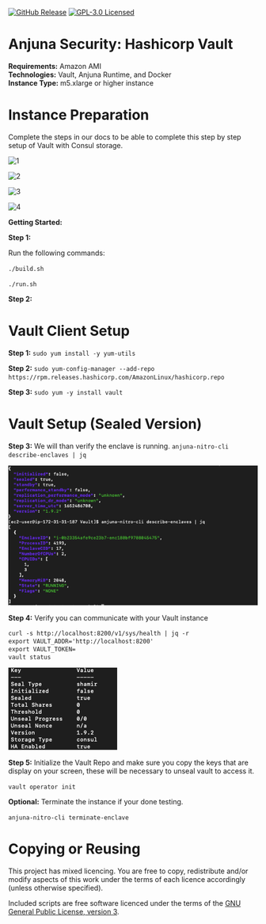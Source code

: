 [![GitHub Release](https://img.shields.io/github/release/dani-garcia/vaultwarden.svg)](https://github.com/domeger/Anjuna-VaultWithConsul/releases/latest)
[![GPL-3.0 Licensed](https://img.shields.io/github/license/dani-garcia/vaultwarden.svg)](https://www.gnu.org/licenses/gpl-3.0.txt)

# Anjuna Security: Hashicorp Vault

**Requirements:** Amazon AMI\
**Technologies:** Vault, Anjuna Runtime, and Docker\
**Instance Type:** m5.xlarge or higher instance

# Instance Preparation 
Complete the steps in our docs to be able to complete this step by step setup of Vault with Consul storage.

![1](https://github.com/domeger/Anjuna-VaultWithConsul/blob/main/1.png)

![2](https://github.com/domeger/Anjuna-VaultWithConsul/blob/main/2.png)

![3](https://github.com/domeger/Anjuna-VaultWithConsul/blob/main/3.png)

![4](https://github.com/domeger/Anjuna-VaultWithConsul/blob/main/4.png)

**Getting Started:**

**Step 1:**

Run the following commands:

`./build.sh`

`./run.sh`

**Step 2:**

# Vault Client Setup
**Step 1:**
`sudo yum install -y yum-utils`

**Step 2:**
`sudo yum-config-manager --add-repo https://rpm.releases.hashicorp.com/AmazonLinux/hashicorp.repo`

**Step 3:**
`sudo yum -y install vault`

# Vault Setup (Sealed Version)

**Step 3:**
We will than verify the enclave is running.
`anjuna-nitro-cli describe-enclaves | jq`

![Nitro Status](https://github.com/domeger/Anjuna-VaultWithConsul/blob/main/EnclaveStatus.png)

**Step 4:**
Verify you can communicate with your Vault instance
```
curl -s http://localhost:8200/v1/sys/health | jq -r 
export VAULT_ADDR='http://localhost:8200'
export VAULT_TOKEN=
vault status
```

![Vault Status](https://github.com/domeger/Anjuna-VaultWithConsul/blob/main/VaultStatus.png)

**Step 5:**
Initialize the Vault Repo and make sure you copy the keys that are display on your screen, these will be necessary to unseal vault to access it.

```vault operator init```


**Optional:**
Terminate the instance if your done testing.

`anjuna-nitro-cli terminate-enclave`

# Copying or Reusing

This project has mixed licencing. You are free to copy, redistribute and/or modify aspects of this work under the terms of each licence accordingly (unless otherwise specified).

Included scripts are free software licenced under the terms of the [GNU General Public License, version 3](https://www.gnu.org/licenses/gpl-3.0.txt).
